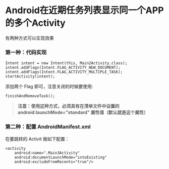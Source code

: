 # Android在近期任务列表显示同一个APP的多个Activity

有两种方式可以实现效果

### 第一种：代码实现

    Intent intent = new Intent(this, Main2Activity.class);
    intent.addFlags(Intent.FLAG_ACTIVITY_NEW_DOCUMENT);
    intent.addFlags(Intent.FLAG_ACTIVITY_MULTIPLE_TASK);
    startActivity(intent);

添加两个 Flag 即可，注意关闭的时候要使用:

    finishAndRemoveTask();

> **注意：使用这种方式，必须具有在清单文件中设置的 android:launchMode="standard" 属性值（默认就是这个属性）**

### 第二种：配置 AndroidManifest.xml

在要跳转的 Activit 做如下配置：

    <activity
        android:name=".Main3Activity"
        android:documentLaunchMode="intoExisting"
        android:excludeFromRecents="true"/>